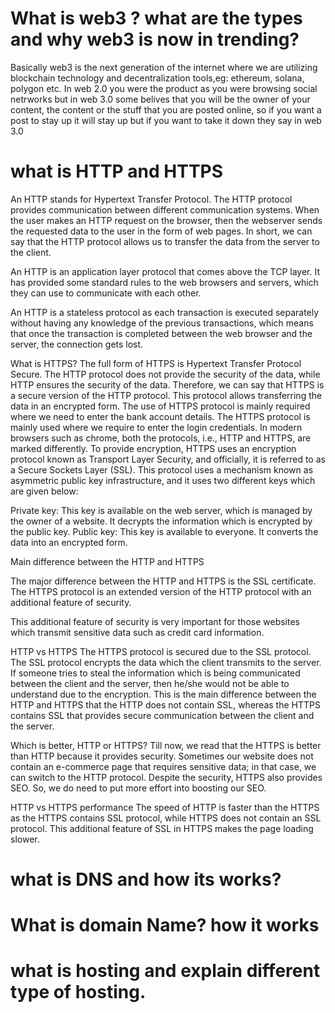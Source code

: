 # What is web3 ? what are the types and why web3 is now in trending?

Basically web3 is the next generation of the internet where we are utilizing blockchain technology and decentralization tools,eg: ethereum, solana, polygon etc. In web 2.0 you were the product as you were browsing social netrworks but in web 3.0 some belives that you will be the owner of your content, the content or the stuff that you are posted online, so if you want a post to stay up it will stay up but if you want to take it down they say in web 3.0

# what is HTTP and HTTPS

An HTTP stands for Hypertext Transfer Protocol. The HTTP protocol provides communication between different communication systems. When the user makes an HTTP request on the browser, then the webserver sends the requested data to the user in the form of web pages. In short, we can say that the HTTP protocol allows us to transfer the data from the server to the client.

An HTTP is an application layer protocol that comes above the TCP layer. It has provided some standard rules to the web browsers and servers, which they can use to communicate with each other.

An HTTP is a stateless protocol as each transaction is executed separately without having any knowledge of the previous transactions, which means that once the transaction is completed between the web browser and the server, the connection gets lost.

What is HTTPS?
The full form of HTTPS is Hypertext Transfer Protocol Secure. The HTTP protocol does not provide the security of the data, while HTTP ensures the security of the data. Therefore, we can say that HTTPS is a secure version of the HTTP protocol. This protocol allows transferring the data in an encrypted form. The use of HTTPS protocol is mainly required where we need to enter the bank account details. The HTTPS protocol is mainly used where we require to enter the login credentials. In modern browsers such as chrome, both the protocols, i.e., HTTP and HTTPS, are marked differently. To provide encryption, HTTPS uses an encryption protocol known as Transport Layer Security, and officially, it is referred to as a Secure Sockets Layer (SSL). This protocol uses a mechanism known as asymmetric public key infrastructure, and it uses two different keys which are given below:

Private key: This key is available on the web server, which is managed by the owner of a website.
It decrypts the information which is encrypted by the public key.
Public key: This key is available to everyone. It converts the data into an encrypted form.

Main difference between the HTTP and HTTPS

The major difference between the HTTP and HTTPS is the SSL certificate. The HTTPS protocol is an extended version of the HTTP protocol with an additional feature of security.

This additional feature of security is very important for those websites which transmit sensitive data such as credit card information.

HTTP vs HTTPS
The HTTPS protocol is secured due to the SSL protocol. The SSL protocol encrypts the data which the client transmits to the server. If someone tries to steal the information which is being communicated between the client and the server, then he/she would not be able to understand due to the encryption. This is the main difference between the HTTP and HTTPS that the HTTP does not contain SSL, whereas the HTTPS contains SSL that provides secure communication between the client and the server.

Which is better, HTTP or HTTPS?
Till now, we read that the HTTPS is better than HTTP because it provides security. Sometimes our website does not contain an e-commerce page that requires sensitive data; in that case, we can switch to the HTTP protocol. Despite the security, HTTPS also provides SEO. So, we do need to put more effort into boosting our SEO.

HTTP vs HTTPS performance
The speed of HTTP is faster than the HTTPS as the HTTPS contains SSL protocol, while HTTPS does not contain an SSL protocol. This additional feature of SSL in HTTPS makes the page loading slower.

# what is DNS and how its works?

# What is domain Name? how it works

# what is hosting and explain different type of hosting.
